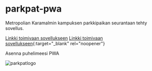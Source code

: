 # parkpat-pwa


Metropolian Karamalmin kampuksen parkkipaikan seurantaan tehty sovellus.



[Linkki toimivaan sovellukseen](https://karaparkki.fi "Linkki sovellukseen")
[Linkki toimivaan sovellukseen](https://karaparkki.fi "Linkki sovellukseen"){:target="_blank" rel="noopener"}

Asenna puhelimeesi PWA 


![parkpatlogo](https://user-images.githubusercontent.com/63448548/143406316-8ccdf0d9-045a-4a75-9a9e-b3ffc57c1e24.png)
